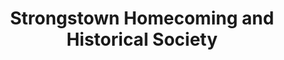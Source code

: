 ---
layout: repo
title: "Strongstown Homecoming and Historical Society"
id: 14934
permalink: repos/14934/
---